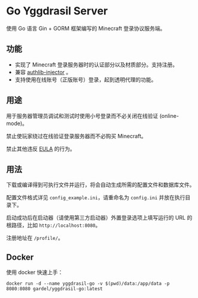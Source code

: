 # Go Yggdrasil Server

使用 Go 语言 Gin + GORM 框架编写的 Minecraft 登录协议服务端。

## 功能

+ 实现了 Minecraft 登录服务器时的认证部分以及材质部分。支持注册。
+ 兼容 [authlib-injector](https://github.com/yushijinhun/authlib-injector) 。
+ 支持使用在线账号（正版账号）登录，起到透明代理的功能。

## 用途

用于服务器管理员调试和测试时使用小号登录而不必关闭在线验证 (online-mode)。

禁止使玩家绕过在线验证登录服务器而不必购买 Minecraft。

禁止其他违反 [EULA](https://account.mojang.com/documents/minecraft_eula) 的行为。

## 用法

下载或编译得到可执行文件并运行，将会自动生成所需的配置文件和数据库文件。

配置文件格式详见 `config_example.ini`，请重命名为 `config.ini` 并放在执行目录下。

启动成功后在启动器（请使用第三方启动器）外置登录选项上填写运行的 URL 的根路径，比如 `http://localhost:8080`。

注册地址在 `/profile/`。

## Docker

使用 docker 快速上手：

```shell
docker run -d --name yggdrasil-go -v $(pwd)/data:/app/data -p 8080:8080 gardel/yggdrasil-go:latest
```
